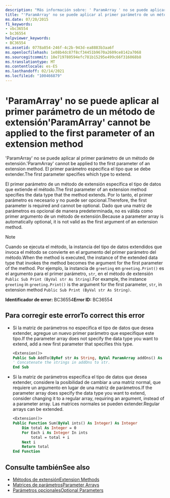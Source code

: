 ```yaml
---
description: "Más información sobre: ' ParamArray ' no se puede aplicar al primer parámetro de un método de extensión"
title: "'ParamArray' no se puede aplicar al primer parámetro de un método de extensión"
ms.date: 07/20/2015
f1_keywords:
- vbc36554
- bc36554
helpviewer_keywords:
- BC36554
ms.assetid: 0778a854-246f-4c2b-943d-ea8883b3aa6f
ms.openlocfilehash: 1e08b4dc87f8cf34451b9670a2609ce8142a7068
ms.sourcegitcommit: 10e719780594efc781b15295e499c66f316068b8
ms.translationtype: MT
ms.contentlocale: es-ES
ms.lasthandoff: 02/14/2021
ms.locfileid: "100466879"
---
```

# <a name="paramarray-cannot-be-applied-to-the-first-parameter-of-an-extension-method"></a><span data-ttu-id="cf80e-103">'ParamArray' no se puede aplicar al primer parámetro de un método de extensión</span><span class="sxs-lookup"><span data-stu-id="cf80e-103">'ParamArray' cannot be applied to the first parameter of an extension method</span></span>

<span data-ttu-id="cf80e-104">'ParamArray' no se puede aplicar al primer parámetro de un método de extensión.</span><span class="sxs-lookup"><span data-stu-id="cf80e-104">'ParamArray' cannot be applied to the first parameter of an extension method.</span></span> <span data-ttu-id="cf80e-105">El primer parámetro especifica el tipo que se debe extender.</span><span class="sxs-lookup"><span data-stu-id="cf80e-105">The first parameter specifies which type to extend.</span></span>

<span data-ttu-id="cf80e-106">El primer parámetro de un método de extensión especifica el tipo de datos que extiende el método.</span><span class="sxs-lookup"><span data-stu-id="cf80e-106">The first parameter of an extension method specifies the data type that the method extends.</span></span> <span data-ttu-id="cf80e-107">Por lo tanto, el primer parámetro es necesario y no puede ser opcional.</span><span class="sxs-lookup"><span data-stu-id="cf80e-107">Therefore, the first parameter is required and cannot be optional.</span></span> <span data-ttu-id="cf80e-108">Dado que una matriz de parámetros es opcional de manera predeterminada, no es válida como primer argumento de un método de extensión.</span><span class="sxs-lookup"><span data-stu-id="cf80e-108">Because a parameter array is automatically optional, it is not valid as the first argument of an extension method.</span></span>

> [!NOTE]
> <span data-ttu-id="cf80e-109">Cuando se ejecuta el método, la instancia del tipo de datos extendidos que invoca el método se convierte en el argumento del primer parámetro del método.</span><span class="sxs-lookup"><span data-stu-id="cf80e-109">When the method is executed, the instance of the extended data type that invokes the method becomes the argument for the first parameter of the method.</span></span> <span data-ttu-id="cf80e-110">Por ejemplo, la instancia de `greeting` en `greeting.Print()` es el argumento para el primer parámetro, `str`, en el método de extensión `Public Sub Print (ByVal str As String)`.</span><span class="sxs-lookup"><span data-stu-id="cf80e-110">For example, the instance `greeting` in `greeting.Print()` is the argument for the first parameter, `str`, in extension method `Public Sub Print (ByVal str As String)`.</span></span>

<span data-ttu-id="cf80e-111">**Identificador de error:** BC36554</span><span class="sxs-lookup"><span data-stu-id="cf80e-111">**Error ID:** BC36554</span></span>

## <a name="to-correct-this-error"></a><span data-ttu-id="cf80e-112">Para corregir este error</span><span class="sxs-lookup"><span data-stu-id="cf80e-112">To correct this error</span></span>

- <span data-ttu-id="cf80e-113">Si la matriz de parámetros no especifica el tipo de datos que desea extender, agregue un nuevo primer parámetro que especifique este tipo.</span><span class="sxs-lookup"><span data-stu-id="cf80e-113">If the parameter array does not specify the data type you want to extend, add a new first parameter that specifies this type.</span></span>

  ```vb
  <Extension()>
  Public Sub AddTo(ByRef str As String, ByVal ParamArray addOns() As String)
  ' Concatenate the strings in addOns to str.
  End Sub
  ```

- <span data-ttu-id="cf80e-114">Si la matriz de parámetros especifica el tipo de datos que desea extender, considere la posibilidad de cambiar a una matriz normal, que requiere un argumento en lugar de una matriz de parámetros.</span><span class="sxs-lookup"><span data-stu-id="cf80e-114">If the parameter array does specify the data type you want to extend, consider changing it to a regular array, requiring an argument, instead of a parameter array.</span></span> <span data-ttu-id="cf80e-115">Las matrices normales se pueden extender.</span><span class="sxs-lookup"><span data-stu-id="cf80e-115">Regular arrays can be extended.</span></span>

  ```vb
  <Extension()>
  Public Function Sum(ByVal ints() As Integer) As Integer
      Dim total As Integer = 0
      For Each i As Integer In ints
          total = total + i
      Next i
      Return total
  End Function
  ```

## <a name="see-also"></a><span data-ttu-id="cf80e-116">Consulte también</span><span class="sxs-lookup"><span data-stu-id="cf80e-116">See also</span></span>

- [<span data-ttu-id="cf80e-117">Métodos de extensión</span><span class="sxs-lookup"><span data-stu-id="cf80e-117">Extension Methods</span></span>](../programming-guide/language-features/procedures/extension-methods.md)
- [<span data-ttu-id="cf80e-118">Matrices de parámetros</span><span class="sxs-lookup"><span data-stu-id="cf80e-118">Parameter Arrays</span></span>](../programming-guide/language-features/procedures/parameter-arrays.md)
- [<span data-ttu-id="cf80e-119">Parámetros opcionales</span><span class="sxs-lookup"><span data-stu-id="cf80e-119">Optional Parameters</span></span>](../programming-guide/language-features/procedures/optional-parameters.md)
